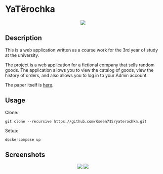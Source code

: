 # YaTёrochka
<p align="center">
  <img src="https://raw.githubusercontent.com/Kseen715/imgs/main/favicon.ico" />
</p>

## Description
This is a web application written as a course work for the 3rd year of study at the university. 

The project is a web application for a fictional company that sells random goods. The application allows you to view the catalog of goods, view the history of orders, and also allows you to log in to your Admin account.

The paper itself is [here](https://github.com/Kseen715/yaterochka/blob/master/КБ-211%20Коренев%20Д.Н.%20БД%20Курсовая.pdf).

## Usage
Clone:

```git clone --recursive https://github.com/Kseen715/yaterochka.git```

Setup:

```dockercompose up```

## Screenshots
<p align="center">
  <img src="https://raw.githubusercontent.com/Kseen715/imgs/main/yaterochka/img0001.png" />
  <img src="https://raw.githubusercontent.com/Kseen715/imgs/main/yaterochka/img0002.png" />
</p>

